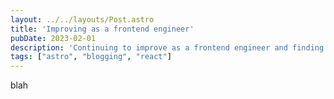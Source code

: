 ```yaml
---
layout: ../../layouts/Post.astro
title: 'Improving as a frontend engineer'
pubDate: 2023-02-01
description: 'Continuing to improve as a frontend engineer and finding my niche.'
tags: ["astro", "blogging", "react"]
---
```


blah
